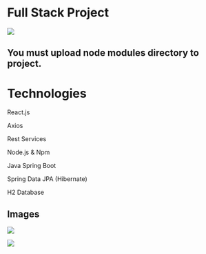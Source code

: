 # Full Stack Project

![](https://komarev.com/ghpvc/?username=beyzayuksell)


## You must upload node modules directory to project.

# Technologies

React.js

Axios

Rest Services

Node.js & Npm

Java Spring Boot

Spring Data JPA (Hibernate)

H2 Database

## Images

![](https://github.com/beyzayuksell/full-stack-project-repo/blob/main/users_api.JPG)

![](https://github.com/beyzayuksell/full-stack-project-repo/blob/main/users_list.JPG)
